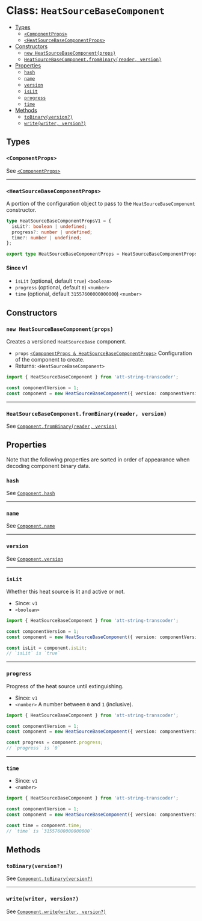 # Class: `HeatSourceBaseComponent`

- [Types](#types)
  - [`<ComponentProps>`](#componentprops)
  - [`<HeatSourceBaseComponentProps>`](#heatsourcebasecomponentprops)
- [Constructors](#constructors)
  - [`new HeatSourceBaseComponent(props)`](#new-heatsourcebasecomponentprops)
  - [`HeatSourceBaseComponent.fromBinary(reader, version)`](#heatsourcebasecomponentfrombinaryreader-version)
- [Properties](#properties)
  - [`hash`](#hash)
  - [`name`](#name)
  - [`version`](#version)
  - [`isLit`](#islit)
  - [`progress`](#progress)
  - [`time`](#time)
- [Methods](#methods)
  - [`toBinary(version?)`](#tobinaryversion)
  - [`write(writer, version?)`](#writewriter-version)

## Types

### `<ComponentProps>`

See [`<ComponentProps>`](./Component.md#componentprops)

---

### `<HeatSourceBaseComponentProps>`

A portion of the configuration object to pass to the `HeatSourceBaseComponent` constructor.

```ts
type HeatSourceBaseComponentPropsV1 = {
  isLit?: boolean | undefined;
  progress?: number | undefined;
  time?: number | undefined;
};

export type HeatSourceBaseComponentProps = HeatSourceBaseComponentPropsV1;
```

#### Since v1

- `isLit` (optional, default `true`) `<boolean>`
- `progress` (optional, default `0`) `<number>`
- `time` (optional, default `31557600000000000`) `<number>`

## Constructors

### `new HeatSourceBaseComponent(props)`

Creates a versioned `HeatSourceBase` component.

- `props` [`<ComponentProps & HeatSourceBaseComponentProps>`](#types) Configuration of the component to create.
- Returns: `<HeatSourceBaseComponent>`

```ts
import { HeatSourceBaseComponent } from 'att-string-transcoder';

const componentVersion = 1;
const component = new HeatSourceBaseComponent({ version: componentVersion });
```

---

### `HeatSourceBaseComponent.fromBinary(reader, version)`

See [`Component.fromBinary(reader, version)`](./Component.md#componentfrombinaryreader-version)

## Properties

Note that the following properties are sorted in order of appearance when decoding component binary data.

### `hash`

See [`Component.hash`](./Component.md#hash)

---

### `name`

See [`Component.name`](./Component.md#name)

---

### `version`

See [`Component.version`](./Component.md#version)

---

### `isLit`

Whether this heat source is lit and active or not.

- Since: `v1`
- `<boolean>`

```ts
import { HeatSourceBaseComponent } from 'att-string-transcoder';

const componentVersion = 1;
const component = new HeatSourceBaseComponent({ version: componentVersion });

const isLit = component.isLit;
// `isLit` is `true`
```

---

### `progress`

Progress of the heat source until extinguishing.

- Since: `v1`
- `<number>` A number between `0` and `1` (inclusive).

```ts
import { HeatSourceBaseComponent } from 'att-string-transcoder';

const componentVersion = 1;
const component = new HeatSourceBaseComponent({ version: componentVersion });

const progress = component.progress;
// `progress` is `0`
```

---

### `time`

- Since: `v1`
- `<number>`

```ts
import { HeatSourceBaseComponent } from 'att-string-transcoder';

const componentVersion = 1;
const component = new HeatSourceBaseComponent({ version: componentVersion });

const time = component.time;
// `time` is `31557600000000000`
```

## Methods

### `toBinary(version?)`

See [`Component.toBinary(version?)`](./Component.md#tobinaryversion)

---

### `write(writer, version?)`

See [`Component.write(writer, version?)`](./Component.md#writewriter-version)
